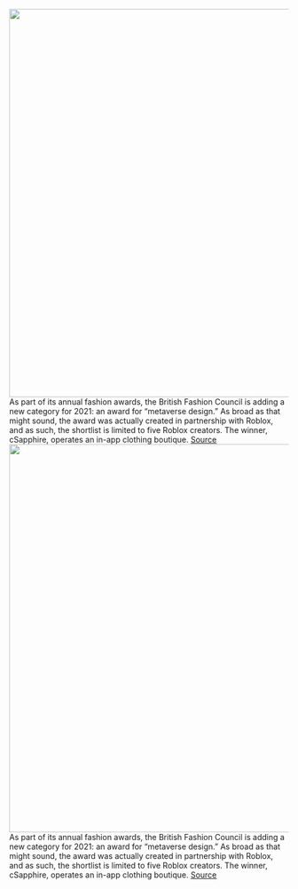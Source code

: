 <img src='https://cdn.vox-cdn.com/thumbor/i0LyLItiCW5FZ1sXNLdaRaNYpaU=/0x0:1920x1080/1200x800/filters:focal(807x387:1113x693)/cdn.vox-cdn.com/uploads/chorus_image/image/70203772/Alessandro_Michele__Gucci__and_Roblox_creators_nominated_for_the_award.0.png' width='700px' /><br/>
As part of its annual fashion awards, the British Fashion Council is adding a new category for 2021: an award for “metaverse design.” As broad as that might sound, the award was actually created in partnership with Roblox, and as such, the shortlist is limited to five Roblox creators. The winner, cSapphire, operates an in-app clothing boutique.
<a href='https://www.theverge.com/2021/11/29/22800523/british-fashion-council-awards-roblox'> Source <a/><img src='https://cdn.vox-cdn.com/thumbor/i0LyLItiCW5FZ1sXNLdaRaNYpaU=/0x0:1920x1080/1200x800/filters:focal(807x387:1113x693)/cdn.vox-cdn.com/uploads/chorus_image/image/70203772/Alessandro_Michele__Gucci__and_Roblox_creators_nominated_for_the_award.0.png' width='700px' /><br/>
As part of its annual fashion awards, the British Fashion Council is adding a new category for 2021: an award for “metaverse design.” As broad as that might sound, the award was actually created in partnership with Roblox, and as such, the shortlist is limited to five Roblox creators. The winner, cSapphire, operates an in-app clothing boutique.
<a href='https://www.theverge.com/2021/11/29/22800523/british-fashion-council-awards-roblox'> Source <a/>